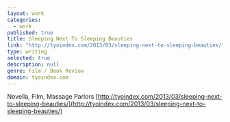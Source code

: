 ```yaml
---
layout: work
categories: 
  - work
published: true
title: Sleeping Next To Sleeping Beauties
link: "http://tyoindex.com/2013/03/sleeping-next-to-sleeping-beauties/"
type: writing
selected: true
description: null
genre: Film / Book Review
domain: tyoindex.com
---
```


Novella, Film, Massage Parlors [http://tyoindex.com/2013/03/sleeping-next-to-sleeping-beauties/](http://tyoindex.com/2013/03/sleeping-next-to-sleeping-beauties/)
